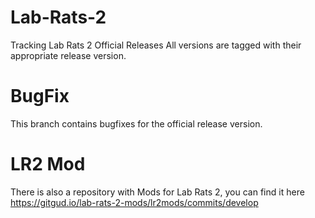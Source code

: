 # Lab-Rats-2
Tracking Lab Rats 2 Official Releases
All versions are tagged with their appropriate release version.

# BugFix
This branch contains bugfixes for the official release version.

# LR2 Mod
There is also a repository with Mods for Lab Rats 2, you can find it here https://gitgud.io/lab-rats-2-mods/lr2mods/commits/develop
